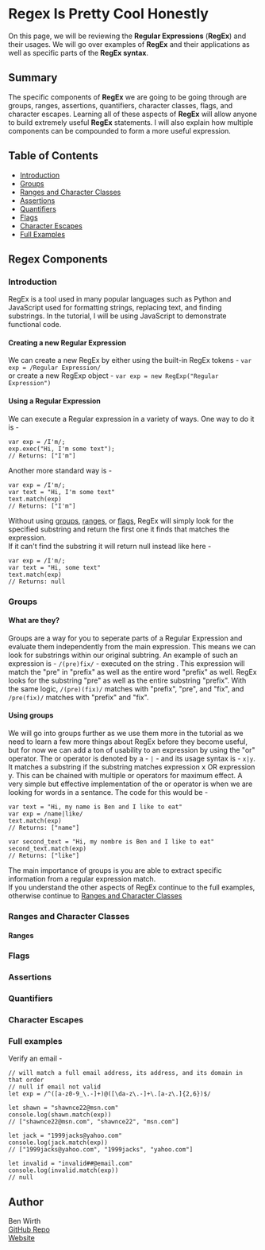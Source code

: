 # Regex Is Pretty Cool Honestly

On this page, we will be reviewing the <strong>Regular Expressions</strong> (<strong>RegEx</strong>) and their usages. We will go over examples of <strong>RegEx</strong> and their applications as well as specific parts of the <strong>RegEx syntax</strong>.

## Summary

The specific components of <strong>RegEx</strong> we are going to be going through are groups, ranges, assertions, quantifiers, character classes, flags, and character escapes. Learning all of these aspects of <strong>RegEx</strong> will allow anyone to build extremely useful <strong>RegEx</strong> statements. I will also explain how multiple components can be compounded to form a more useful expression.

## Table of Contents
- [Introduction](#groups)
- [Groups](#groups)
- [Ranges and Character Classes](#ranges-and-character-classes)
- [Assertions](#assertions)
- [Quantifiers](#quantifiers)
- [Flags](#flags)
- [Character Escapes](#character-escapes)
- [Full Examples](#full-example)

## Regex Components

### Introduction

RegEx is a tool used in many popular languages such as Python and JavaScript used for formatting strings, replacing text, and finding substrings. In the tutorial, I will be using JavaScript to demonstrate functional code.

#### Creating a new Regular Expression

We can create a new RegEx by either using the built-in RegEx tokens - ```var exp = /Regular Expression/``` <br>
or create a new RegExp object - ```var exp = new RegExp("Regular Expression")```<br>

#### Using a Regular Expression

We can execute a Regular expression in a variety of ways. One way to do it is - <br>
```
var exp = /I'm/;
exp.exec("Hi, I'm some text");
// Returns: ["I'm"]
```
Another more standard way is -
```
var exp = /I'm/;
var text = "Hi, I'm some text"
text.match(exp)
// Returns: ["I'm"]
```
Without using [groups](#groups), [ranges](#ranges), or [flags](#flags), RegEx will simply look for the specified substring and return the first one it finds that matches the expression.<br>
If it can't find the substring it will return null instead like here -
```
var exp = /I'm/;
var text = "Hi, some text"
text.match(exp)
// Returns: null
```

### Groups

#### What are they?

Groups are a way for you to seperate parts of a Regular Expression and evaluate them independently from the main expression. This means we can look for substrings within our original subtring. An example of such an expression is - ```/(pre)fix/``` - executed on the string . This expression will match the "pre" in "prefix" as well as the entire word "prefix" as well. RegEx looks for the substring "pre" as well as the entire substring "prefix". With the same logic, ```/(pre)(fix)/``` matches with "prefix", "pre", and "fix", and ```/pre(fix)/``` matches with "prefix" and "fix".

#### Using groups

We will go into groups further as we use them more in the tutorial as we need to learn a few more things about RegEx before they become useful, but for now we can add a ton of usability to an expression by using the "or" operator. The or operator is denoted by a - ```|``` - and its usage syntax is - ```x|y```. It matches a substring if the substring matches expression x OR expression y. This can be chained with multiple or operators for maximum effect. A very simple but effective implementation of the or operator is when we are looking for words in a sentance. The code for this would be -
```
var text = "Hi, my name is Ben and I like to eat"
var exp = /name|like/
text.match(exp)
// Returns: ["name"]

var second_text = "Hi, my nombre is Ben and I like to eat"
second_text.match(exp)
// Returns: ["like"]
```

The main importance of groups is you are able to extract specific information from a regular expression match.<br>
If you understand the other aspects of RegEx continue to the full examples, otherwise continue to [Ranges and Character Classes](#ranges-and-character-classes)

### Ranges and Character Classes

#### Ranges

### Flags

### Assertions

### Quantifiers

### Character Escapes

### Full examples

Verify an email - 
```
// will match a full email address, its address, and its domain in that order
// null if email not valid
let exp = /^([a-z0-9_\.-]+)@([\da-z\.-]+\.[a-z\.]{2,6})$/

let shawn = "shawnce22@msn.com"
console.log(shawn.match(exp))
// ["shawnce22@msn.com", "shawnce22", "msn.com"]

let jack = "1999jacks@yahoo.com"
console.log(jack.match(exp))
// ["1999jacks@yahoo.com", "1999jacks", "yahoo.com"]

let invalid = "invalid##@email.com"
console.log(invalid.match(exp))
// null
```

## Author

Ben Wirth<br>
[GitHub Repo](https://github.com/benw10-1/bugTracker)<br>
[Website](https://ben-devs.com)
